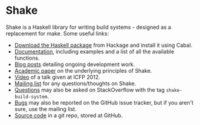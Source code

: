 Shake
=====

Shake is a Haskell library for writing build systems - designed as a replacement for make. Some useful links:

* [Download the Haskell package](http://hackage.haskell.org/package/shake) from Hackage and install it using Cabal.
* [Documentation](http://hackage.haskell.org/packages/archive/shake/latest/doc/html/Development-Shake.html), including examples and a list of all the available functions.
 * [Blog posts](http://neilmitchell.blogspot.co.uk/search/label/shake) detailing ongoing development work.
 * [Academic paper](http://community.haskell.org/~ndm/downloads/paper-shake_before_building-10_sep_2012.pdf) on the underlying principles of Shake.
 * [Video](http://www.youtube.com/watch?v=xYCPpXVlqFM) of a talk given at ICFP 2012.
* [Mailing list](https://groups.google.com/forum/?fromgroups#!forum/shake-build-system) for any questions/thoughts on Shake.
 * [Questions](http://stackoverflow.com/questions/tagged/shake-build-system) may also be asked on StackOverflow with the tag `shake-build-system`.
 * [Bugs](https://github.com/ndmitchell/shake/issues) may also be reported on the GitHub issue tracker, but if you aren't sure, use the mailing list.
* [Source code](http://github.com/ndmitchell/shake) in a git repo, stored at GitHub.
